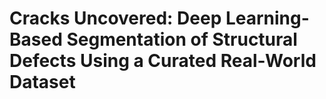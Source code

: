 # Cracks Uncovered: Deep Learning-Based Segmentation of Structural Defects Using a Curated Real-World Dataset
